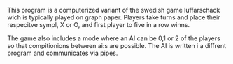 This program is a computerized variant of the swedish game luffarschack wich is typically played on graph paper. Players take turns and place their respecitve sympl, X or O, and first player to five in a row winns. 

The game also includes a mode where an AI can be 0,1 or 2 of the players so that compitionions between ai:s are possible. The AI is written i a diffrent program and communicates via pipes.
